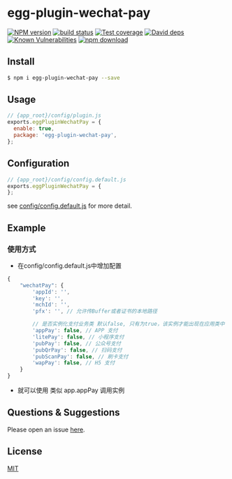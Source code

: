 # egg-plugin-wechat-pay

[![NPM version][npm-image]][npm-url]
[![build status][travis-image]][travis-url]
[![Test coverage][codecov-image]][codecov-url]
[![David deps][david-image]][david-url]
[![Known Vulnerabilities][snyk-image]][snyk-url]
[![npm download][download-image]][download-url]

[npm-image]: https://img.shields.io/npm/v/egg-plugin-wechat-pay.svg?style=flat-square
[npm-url]: https://npmjs.org/package/egg-plugin-wechat-pay
[travis-image]: https://img.shields.io/travis/eggjs/egg-plugin-wechat-pay.svg?style=flat-square
[travis-url]: https://travis-ci.org/eggjs/egg-plugin-wechat-pay
[codecov-image]: https://img.shields.io/codecov/c/github/eggjs/egg-plugin-wechat-pay.svg?style=flat-square
[codecov-url]: https://codecov.io/github/eggjs/egg-plugin-wechat-pay?branch=master
[david-image]: https://img.shields.io/david/eggjs/egg-plugin-wechat-pay.svg?style=flat-square
[david-url]: https://david-dm.org/eggjs/egg-plugin-wechat-pay
[snyk-image]: https://snyk.io/test/npm/egg-plugin-wechat-pay/badge.svg?style=flat-square
[snyk-url]: https://snyk.io/test/npm/egg-plugin-wechat-pay
[download-image]: https://img.shields.io/npm/dm/egg-plugin-wechat-pay.svg?style=flat-square
[download-url]: https://npmjs.org/package/egg-plugin-wechat-pay

<!--
Description here.
-->

## Install

```bash
$ npm i egg-plugin-wechat-pay --save
```

## Usage

```js
// {app_root}/config/plugin.js
exports.eggPluginWechatPay = {
  enable: true,
  package: 'egg-plugin-wechat-pay',
};
```

## Configuration

```js
// {app_root}/config/config.default.js
exports.eggPluginWechatPay = {
};
```

see [config/config.default.js](config/config.default.js) for more detail.

## Example

<!-- example here -->
### 使用方式

- 在config/config.default.js中增加配置

```js
{
    "wechatPay": {
        'appId': '',
        'key': '',
        'mchId': '',
        'pfx': '', // 允许传Buffer或者证书的本地路径

        // 是否实例化支付业务类 默认false, 只有为true，该实例才能出现在应用类中
        'appPay': false, // APP 支付
        'litePay': false, // 小程序支付
        'pubPay': false, // 公众号支付
        'pubQrPay': false, // 扫码支付
        'pubScanPay': false, // 刷卡支付
        'wapPay': false, // H5 支付
    }
}
```

- 就可以使用 类似 app.appPay 调用实例

## Questions & Suggestions

Please open an issue [here](https://github.com/eggjs/egg/issues).

## License

[MIT](LICENSE)
